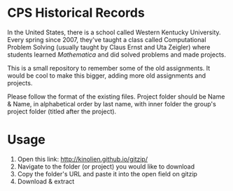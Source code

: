 # CPS Historical Records

In the United States, there is a school called Western Kentucky University.
Every spring since 2007, they've taught a class called Computational Problem
Solving (usually taught by Claus Ernst and Uta Zeigler) where students learned
_Mathematica_ and did solved problems and made projects.

This is a small repository to remember some of the old assignments. It would
be cool to make this bigger, adding more old assignments and projects.

Please follow the format of the existing files. Project folder should be Name & Name, in alphabetical order by last name, with inner folder the group's project folder (titled after the project). 

# Usage

1. Open this link: http://kinolien.github.io/gitzip/
2. Navigate to the folder (or project) you would like to download
3. Copy the folder's URL and paste it into the open field on gitzip
4. Download & extract 